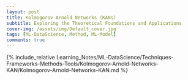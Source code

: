 ```yaml
---
layout: post
title: Kolmogorov Arnold Networks (KANs)
subtitle: Exploring the Theoretical Foundations and Applications
cover-img: /assets/img/Default_cover.jpg
tags: [ML-DataScience, Method, ML-Model]
comments: true
---
```


{% include_relative Learning_Notes/ML-DataScience/Techniques-Frameworks-Methods-Tools/Kolmogorov-Arnold-Networks-KAN/Kolmogorov-Arnold-Networks-KAN.md %}

